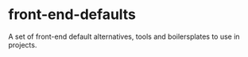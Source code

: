 # front-end-defaults
A set of front-end default alternatives, tools and boilersplates to use in projects.
